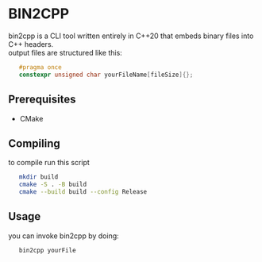 # BIN2CPP

bin2cpp is a CLI tool written entirely in C++20 that embeds binary files into C++ headers.  
output files are structured like this:

```cpp
   #pragma once
   constexpr unsigned char yourFileName[fileSize]{};
```

## Prerequisites

- CMake

## Compiling

to compile run this script

```sh
   mkdir build
   cmake -S . -B build
   cmake --build build --config Release
```

## Usage

you can invoke bin2cpp by doing:

```sh
   bin2cpp yourFile
```
